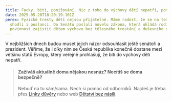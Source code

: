 ```yaml
---
title: Facky, bití, ponižování. Nic z toho do výchovy dětí nepatří, potvrdili poslanci
date: 2025-05-28T18:20:19.101Z
perex: Fyzické tresty dětí nejsou přijatelné. Máme radost, že se na tom konečně
  shodli i poslanci. Do Senátu poslali novelu zákona, která ukládá rodičům
  povinnost zajistit dětem výchovu bez tělesného trestání a duševního strádání.
---
```

V  nejbližších dnech budou muset jejich názor odsouhlasit ještě senátoři a prezident. Věříme, že i díky nim se Česká republika konečně dostane mezi většinu států Evropy, který veřejně prohlašují, že bití do výchovy dětí nepatří. 

> #### Zažíváš aktuálně doma nějakou nesnáz? Necítíš se doma bezpečně?
>
> Nebuď na to sám/sama. Nech si pomoc od odborníků. Najdeš je třeba přes [Linky důvěry](https://deti.ochrance.cz/pomoc/linky/) nebo web [Dětství bez násilí](https://www.detstvibeznasili.cz/jsem-dite-nebo-teenager).